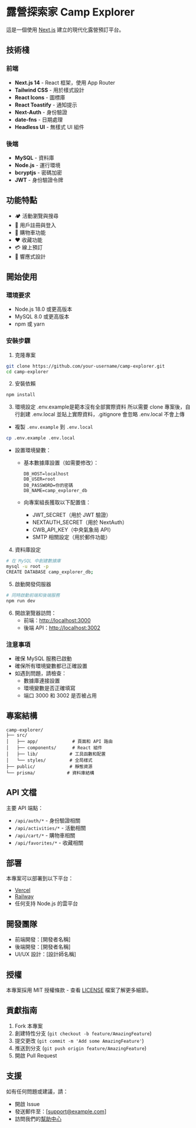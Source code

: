# 露營探索家 Camp Explorer

這是一個使用 [Next.js](https://nextjs.org) 建立的現代化露營預訂平台。

## 技術棧

### 前端
- **Next.js 14** - React 框架，使用 App Router
- **Tailwind CSS** - 用於樣式設計
- **React Icons** - 圖標庫
- **React Toastify** - 通知提示
- **Next-Auth** - 身份驗證
- **date-fns** - 日期處理
- **Headless UI** - 無樣式 UI 組件

### 後端
- **MySQL** - 資料庫
- **Node.js** - 運行環境
- **bcryptjs** - 密碼加密
- **JWT** - 身份驗證令牌

## 功能特點

- 🏕️ 活動瀏覽與搜尋
- 👤 用戶註冊與登入
- 🛒 購物車功能
- ❤️ 收藏功能
- 💳 線上預訂
- 📱 響應式設計

## 開始使用

### 環境要求
- Node.js 18.0 或更高版本
- MySQL 8.0 或更高版本
- npm 或 yarn

### 安裝步驟

1. 克隆專案
```bash
git clone https://github.com/your-username/camp-explorer.git
cd camp-explorer
```

2. 安裝依賴
```bash
npm install
```

3. 環境設定
.env.example是範本沒有全部實際資料
所以需要 clone 專案後，自行創建 .env.local
並貼上實際資料，.gitignore 會忽略 .env.local 不會上傳
- 複製 `.env.example` 到 `.env.local`
```bash
cp .env.example .env.local
```

- 設置環境變數：
  - 基本數據庫設置（如需要修改）：
    ```env
    DB_HOST=localhost
    DB_USER=root
    DB_PASSWORD=你的密碼
    DB_NAME=camp_explorer_db
    ```
  
  - 向專案組長獲取以下配置值：
    - JWT_SECRET（用於 JWT 驗證）
    - NEXTAUTH_SECRET（用於 NextAuth）
    - CWB_API_KEY（中央氣象局 API）
    - SMTP 相關設定（用於郵件功能）

4. 資料庫設定
```bash
# 在 MySQL 中創建數據庫
mysql -u root -p
CREATE DATABASE camp_explorer_db;
```

5. 啟動開發伺服器
```bash
# 同時啟動前端和後端服務
npm run dev
```

6. 開啟瀏覽器訪問：
   - 前端：[http://localhost:3000](http://localhost:3000)
   - 後端 API：[http://localhost:3002](http://localhost:3002)

### 注意事項
- 確保 MySQL 服務已啟動
- 確保所有環境變數都已正確設置
- 如遇到問題，請檢查：
  - 數據庫連接設置
  - 環境變數是否正確填寫
  - 端口 3000 和 3002 是否被占用

## 專案結構

```
camp-explorer/
├── src/
│   ├── app/             # 頁面和 API 路由
│   ├── components/      # React 組件
│   ├── lib/            # 工具函數和配置
│   └── styles/         # 全局樣式
├── public/             # 靜態資源
└── prisma/            # 資料庫結構
```

## API 文檔

主要 API 端點：
- `/api/auth/*` - 身份驗證相關
- `/api/activities/*` - 活動相關
- `/api/cart/*` - 購物車相關
- `/api/favorites/*` - 收藏相關

## 部署

本專案可以部署到以下平台：
- [Vercel](https://vercel.com)
- [Railway](https://railway.app)
- 任何支持 Node.js 的雲平台

## 開發團隊

- 前端開發：[開發者名稱]
- 後端開發：[開發者名稱]
- UI/UX 設計：[設計師名稱]

## 授權

本專案採用 MIT 授權條款 - 查看 [LICENSE](LICENSE) 檔案了解更多細節。

## 貢獻指南

1. Fork 本專案
2. 創建特性分支 (`git checkout -b feature/AmazingFeature`)
3. 提交更改 (`git commit -m 'Add some AmazingFeature'`)
4. 推送到分支 (`git push origin feature/AmazingFeature`)
5. 開啟 Pull Request

## 支援

如有任何問題或建議，請：
- 開啟 Issue
- 發送郵件至：[support@example.com]
- 訪問我們的[幫助中心](https://example.com/help)
